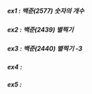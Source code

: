 ##### ex1 : 백준(2577) 숫자의 개수
##### ex2 : 백준(2439) 별찍기
##### ex3 : 백준(2440) 별찍기 -3
##### ex4 : 
##### ex5 : 